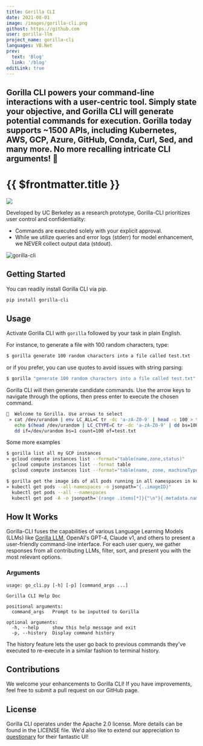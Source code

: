 ```yaml
---
title: Gorilla CLI
date: 2021-08-01
image: /images/gorilla-cli.png
githost: https://github.com
user: gorilla-llm
project_name: gorilla-cli
languages: VB.Net
prev:
  text: 'Blog'
  link: '/blog'
editLink: true
---
```

Gorilla CLI powers your command-line interactions with a user-centric tool. Simply state your objective, and Gorilla CLI
will generate potential commands for execution. Gorilla today supports ~1500 APIs, including Kubernetes, AWS, GCP,
Azure, GitHub, Conda, Curl, Sed, and many more. No more recalling intricate CLI arguments! 🦍
---

# {{ $frontmatter.title }}

<img src="/images/gorilla-cli.png" class="articleImage">

Developed by UC Berkeley as a research prototype, Gorilla-CLI prioritizes user control and confidentiality:
- Commands are executed solely with your explicit approval.
- While we utilize queries and error logs (stderr) for model enhancement, we NEVER collect output data (stdout).

![gorilla-cli](https://github.com/gorilla-llm/gorilla-cli/assets/30296397/f448c04b-e2a1-4560-b040-37f9840c356d)

## Getting Started

You can readily install Gorilla CLI via pip.

```bash
pip install gorilla-cli
```

## Usage

Activate Gorilla CLI with `gorilla` followed by your task in plain English.

For instance, to generate a file with 100 random characters, type:

```bash
$ gorilla generate 100 random characters into a file called test.txt
```

or if you prefer, you can use quotes to avoid issues with string parsing:

```bash
$ gorilla "generate 100 random characters into a file called test.txt"
```

Gorilla CLI will then generate candidate commands. Use the arrow keys to navigate through the options, then press enter to execute the chosen command.

```bash
🦍  Welcome to Gorilla. Use arrows to select
 » cat /dev/urandom | env LC_ALL=C tr -dc 'a-zA-Z0-9' | head -c 100 > test.txt 
   echo $(head /dev/urandom | LC_CTYPE=C tr -dc 'a-zA-Z0-9' | dd bs=100 count=1) > test.txt
   dd if=/dev/urandom bs=1 count=100 of=test.txt
```

Some more examples

```bash
$ gorilla list all my GCP instances
» gcloud compute instances list --format="table(name,zone,status)"
  gcloud compute instances list --format table
  gcloud compute instances list --format="table(name, zone, machineType, status)"
```
```bash
$ gorilla get the image ids of all pods running in all namespaces in kubernetes
» kubectl get pods --all-namespaces -o jsonpath="{..imageID}"
  kubectl get pods --all --namespaces
  kubectl get pod -A -o jsonpath='{range .items[*]}{"\n"}{.metadata.name}{"\t"}{.spec.containers[].image}{"\n"}{end}'
```


## How It Works

Gorilla-CLI fuses the capabilities of various Language Learning Models (LLMs) like [Gorilla LLM](https://github.com/ShishirPatil/gorilla/), OpenAI's GPT-4, Claude v1, and others to present a user-friendly command-line interface. For each user query, we gather responses from all contributing LLMs, filter, sort, and present you with the most relevant options.

### Arguments

```
usage: go_cli.py [-h] [-p] [command_args ...]

Gorilla CLI Help Doc

positional arguments:
  command_args   Prompt to be inputted to Gorilla

optional arguments:
  -h, --help     show this help message and exit
  -p, --history  Display command history
```

The history feature lets the user go back to previous commands they've executed to re-execute in a similar fashion to terminal history.


## Contributions

We welcome your enhancements to Gorilla CLI! If you have improvements, feel free to submit a pull request on our GitHub page.

## License

Gorilla CLI operates under the Apache 2.0 license. More details can be found in the LICENSE file. We'd also like to extend our appreciation to [questionary](https://github.com/tmbo/questionary) for their fantastic UI!